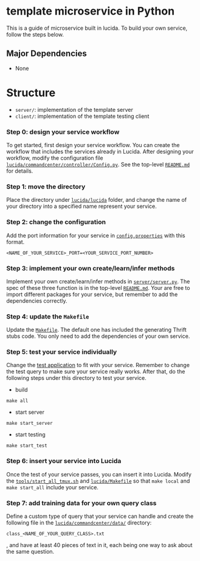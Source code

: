 # template microservice in Python

This is a guide of microservice built in lucida. To build your own service, follow the steps below.

## Major Dependencies

- None

# Structure

- `server/`: implementation of the template server
- `client/`: implementation of the template testing client

### Step 0: design your service workflow

To get started, first design your service workflow. You can create the workflow that includes the services already in Lucida. After designing your workflow, modify the configuration file [`lucida/commandcenter/controller/Config.py`](../../commandcenter/controllers/Config.py). See the top-level [`README.md`](../../../README.md) for details.

### Step 1: move the directory 

Place the directory under [`lucida/lucida`](../../) folder, and change the name of your directory into a specified name represent your service.

### Step 2: change the configuration

Add the port information for your service in [`config.properties`](../../config.properties) with this format.
```
<NAME_OF_YOUR_SERVICE>_PORT=<YOUR_SERVICE_PORT_NUMBER>
```

### Step 3: implement your own create/learn/infer methods

Implement your own create/learn/infer methods in [`server/server.py`](server/server.py). The spec of these three function is in the top-level [`README.md`](../../../README.md). Your are free to import different packages for your service, but remember to add the dependencies correctly.

### Step 4: update the `Makefile`

Update the [`Makefile`](Makefile). The default one has included the generating Thrift stubs code. You only need to add the dependencies of your own service.

### Step 5: test your service individually

Change the [test application](client/client.py) to fit with your service. Remember to change the test query to make sure your service really works. After that, do the following steps under this directory to test your service.

- build 

 ```
 make all
 ```

- start server

 ```
 make start_server
 ```
 
- start testing

 ```
 make start_test
 ```

### Step 6: insert your service into Lucida

Once the test of your service passes, you can insert it into Lucida. Modify the [`tools/start_all_tmux.sh`](../../../tools/start_all_tmux.sh) and [`lucida/Makefile`](../../Makefile) so that `make local` and `make start_all` include your service.

### Step 7: add training data for your own query class

Define a custom type of query that your service can handle and create the following file in the [`lucida/commandcenter/data/`](../../commandcenter/data/) directory:

```
class_<NAME_OF_YOUR_QUERY_CLASS>.txt
```

, and have at least 40 pieces of text in it, each being one way to ask about the same question.
